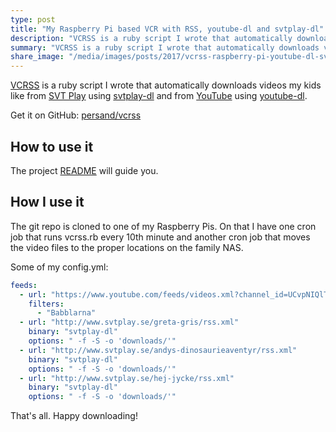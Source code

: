 ```yaml
---
type: post
title: "My Raspberry Pi based VCR with RSS, youtube-dl and svtplay-dl"
description: "VCRSS is a ruby script I wrote that automatically downloads videos my kids like from SVT Play and YouTube."
summary: "VCRSS is a ruby script I wrote that automatically downloads videos my kids like from SVT Play and YouTube."
share_image: "/media/images/posts/2017/vcrss-raspberry-pi-youtube-dl-svtplay-dl.jpg"
---
```


[VCRSS](https://github.com/persand/vcrss) is a ruby script I wrote that automatically downloads videos my kids like from [SVT Play](http://www.svtplay.se) using [svtplay-dl](https://svtplay-dl.se) and from [YouTube](https://youtube.com/) using [youtube-dl](https://rg3.github.io/youtube-dl/).

Get it on GitHub: [persand/vcrss](https://github.com/persand/vcrss)

## How to use it

The project [README](https://github.com/persand/vcrss/blob/master/README.md) will guide you.

## How I use it

The git repo is cloned to one of my Raspberry Pis. On that I have one cron job that runs vcrss.rb every 10th minute and another cron job that moves the video files to the proper locations on the family NAS.

Some of my config.yml:

```yaml
feeds:
  - url: "https://www.youtube.com/feeds/videos.xml?channel_id=UCvpNIQlTMpDfR8kv9Z64f5g"
    filters:
      - "Babblarna"
  - url: "http://www.svtplay.se/greta-gris/rss.xml"
    binary: "svtplay-dl"
    options: " -f -S -o 'downloads/'"
  - url: "http://www.svtplay.se/andys-dinosaurieaventyr/rss.xml"
    binary: "svtplay-dl"
    options: " -f -S -o 'downloads/'"
  - url: "http://www.svtplay.se/hej-jycke/rss.xml"
    binary: "svtplay-dl"
    options: " -f -S -o 'downloads/'"
```

That's all. Happy downloading!
